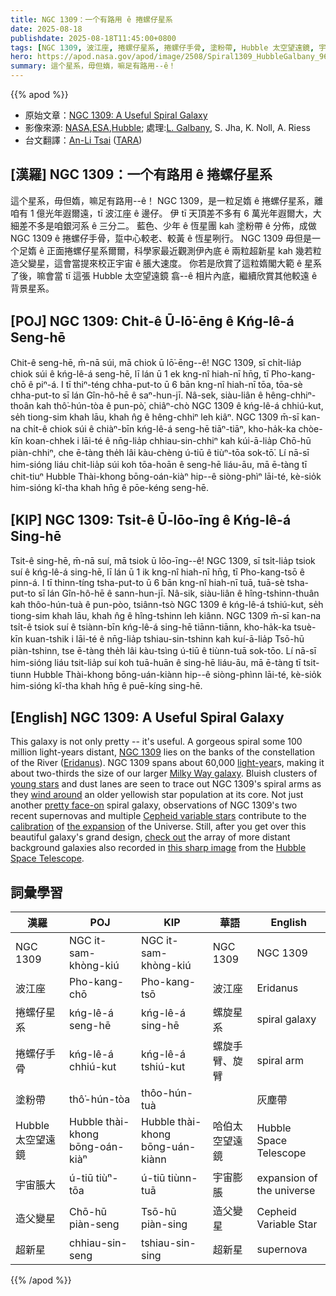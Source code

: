 ```yaml
---
title: NGC 1309：一个有路用 ê 捲螺仔星系
date: 2025-08-18
publishdate: 2025-08-18T11:45:00+0800
tags: [NGC 1309, 波江座, 捲螺仔星系, 捲螺仔手骨, 塗粉帶, Hubble 太空望遠鏡, 宇宙脹大, 造父變星, 超新星]
hero: https://apod.nasa.gov/apod/image/2508/Spiral1309_HubbleGalbany_960.jpg
summary: 這个星系，毋但媠，嘛足有路用--ê！
---
```


{{% apod %}}

- 原始文章：[NGC 1309: A Useful Spiral Galaxy](https://apod.nasa.gov/apod/ap250818.html)
- 影像來源: [NASA][NASA],[ESA][ESA],[Hubble][Hubble]; 處理:[L. Galbany][L_Galbany], S. Jha, K. Noll, A. Riess
- 台文翻譯：[An-Li Tsai][An-Li Tsai] ([TARA][TARA])


## [漢羅] NGC 1309：一个有路用 ê 捲螺仔星系
這个星系，毋但媠，嘛足有路用--ê！
NGC 1309，是一粒足媠 ê 捲螺仔星系，離咱有 1 億光年遐爾遠，tī 波江座 ê 邊仔。
伊 tī 天頂差不多有 6 萬光年遐爾大，大細差不多是咱銀河系 ê 三分二。
藍色、少年 ê 恆星團 kah 塗粉帶 ê 分佈，成做 NGC 1309 ê 捲螺仔手骨，踅中心較老、較黃 ê 恆星咧行。
NGC 1309 毋但是一个足媠 ê 正面捲螺仔星系爾爾，科學家最近觀測伊內底 ê 兩粒超新星 kah 幾若粒造父變星，這會當提來校正宇宙 ê 脹大速度。
你若是欣賞了這粒媠閣大範 ê 星系了後，嘛會當 tī 這張 Hubble 太空望遠鏡 翕--ê 相片內底，繼續欣賞其他較遠 ê 背景星系。

<!--
## [英文] NGC 1309: A Useful Spiral Galaxy

This galaxy is not only pretty -- it's useful.
A gorgeous spiral some 100 million light-years distant, NGC 1309 lies on the banks of the constellation of the River (Eridanus).
NGC 1309 spans about 60,000 light-years, making it about two-thirds the size of our larger Milky Way galaxy.
Bluish clusters of young stars and dust lanes are seen to trace out NGC 1309's spiral arms as they wind around an older yellowish star population at its core.
Not just another pretty face-on spiral galaxy, observations of NGC 1309's two recent supernovas and multiple Cepheid variable stars contribute to the calibration of the expansion of the Universe.
Still, after you get over this beautiful galaxy's grand design, check out the array of more distant background galaxies also recorded in this sharp image from the Hubble Space Telescope.

## [中文] NGC 1309：一個實用的螺旋星系

這個星係不僅美麗，而且實用。
NGC 1309 是一個美麗的螺旋星系，距離我們約 1 億光年，位於波江座（Eridanus）的河畔。
NGC 1309 橫跨約 6 萬光年，大小約為我們銀河系的三分之二。
藍色的年輕恆星群和塵埃帶勾勒出 NGC 1309 的旋臂，它們環繞著其核心中一群年老的淡黃色恆星。
NGC 1309 不僅僅是一個美麗的正面螺旋星系，對它近期兩顆超新星和多顆造父變星的觀測有助於校準宇宙的膨脹。
不過，在您了解了這個美麗星系的宏偉設計之後，請檢查一下哈伯太空望遠鏡拍攝的這張清晰圖像中記錄的更遙遠的背景星系陣列。
-->

## [POJ] NGC 1309: Chi̍t-ê Ū-lō͘-ēng ê Kńg-lê-á Seng-hē
Chit-ê seng-hē, m̄-nā súi, mā chiok ū lō͘-ēng--ê!
NGC 1309, sī chi̍t-lia̍p chiok súi ê kńg-lê-á seng-hē, lī lán ū 1 ek kng-nî hiah-nī hn̄g, tī Pho-kang-chō ê piⁿ-á.
I tī thiⁿ-téng chha-put-to ū 6 bān kng-nî hiah-nī tōa, tōa-sè chha-put-to sī lán Gîn-hô-hē ê saⁿ-hun-jī.
Nâ-sek, siàu-liân ê hêng-chhiⁿ-thoân kah thô͘-hún-tòa ê pun-pò͘, chiâⁿ-chò NGC 1309 ê kńg-lê-á chhiú-kut, se̍h tiong-sim khah lāu, khah n̂g ê hêng-chhiⁿ leh kiâⁿ.
NGC 1309 m̄-sī kan-na chi̍t-ê chiok súi ê chiàⁿ-bīn kńg-lê-á seng-hē tiāⁿ-tiāⁿ, kho-ha̍k-ka chòe-kīn koan-chhek i lāi-té ê nn̄g-lia̍p chhiau-sin-chhiⁿ kah kúi-ā-lia̍p Chō-hū piàn-chhiⁿ, che ē-tàng the̍h lâi kàu-chèng ú-tiū ê tiùⁿ-tōa sok-tō͘.
Lí nā-sī him-sióng liáu chit-lia̍p súi koh tōa-hoān ê seng-hē liáu-āu, mā ē-tàng tī chit-tiuⁿ Hubble Thài-khong bōng-oán-kiàⁿ hip--ê siòng-phìⁿ lāi-té, kè-sio̍k him-sióng kî-tha khah hn̄g ê pōe-kéng seng-hē.

## [KIP] NGC 1309: Tsi̍t-ê Ū-lōo-īng ê Kńg-lê-á Sing-hē
Tsit-ê sing-hē, m̄-nā suí, mā tsiok ū lōo-īng--ê!
NGC 1309, sī tsi̍t-lia̍p tsiok suí ê kńg-lê-á sing-hē, lī lán ū 1 ik kng-nî hiah-nī hn̄g, tī Pho-kang-tsō ê pinn-á.
I tī thinn-tíng tsha-put-to ū 6 bān kng-nî hiah-nī tuā, tuā-sè tsha-put-to sī lán Gîn-hô-hē ê sann-hun-jī.
Nâ-sik, siàu-liân ê hîng-tshinn-thuân kah thôo-hún-tuà ê pun-pòo, tsiânn-tsò NGC 1309 ê kńg-lê-á tshiú-kut, se̍h tiong-sim khah lāu, khah n̂g ê hîng-tshinn leh kiânn.
NGC 1309 m̄-sī kan-na tsi̍t-ê tsiok suí ê tsiànn-bīn kńg-lê-á sing-hē tiānn-tiānn, kho-ha̍k-ka tsuè-kīn kuan-tshik i lāi-té ê nn̄g-lia̍p tshiau-sin-tshinn kah kuí-ā-lia̍p Tsō-hū piàn-tshinn, tse ē-tàng the̍h lâi kàu-tsìng ú-tiū ê tiùnn-tuā sok-tōo.
Lí nā-sī him-sióng liáu tsit-lia̍p suí koh tuā-huān ê sing-hē liáu-āu, mā ē-tàng tī tsit-tiunn Hubble Thài-khong bōng-uán-kiànn hip--ê siòng-phìnn lāi-té, kè-sio̍k him-sióng kî-tha khah hn̄g ê puē-kíng sing-hē.

## [English] NGC 1309: A Useful Spiral Galaxy

This galaxy is not only pretty -- it's useful.
A gorgeous spiral some 100 million light-years distant, [NGC 1309][NGC_1309] lies on the banks of the constellation of the River ([Eridanus][Eridanus]).
NGC 1309 spans about 60,000 [light-year][light_year]s, making it about two-thirds the size of our larger [Milky Way galaxy][Milky_Way_galaxy].
Bluish clusters of [young stars][young_stars] and dust lanes are seen to trace out NGC 1309's spiral arms as they [wind around][wind_around] an older yellowish star population at its core.
Not just another [pretty face-on][pretty_face_on] spiral galaxy, observations of NGC 1309's two recent supernovas and multiple [Cepheid variable stars][Cepheid_variable_stars] contribute to the [calibration][calibration] of [the expansion][the_expansion] of the Universe.
Still, after you get over this beautiful galaxy's grand design, [check out][check_out] the array of more distant background galaxies also recorded in [this sharp image][this_sharp_image] from the [Hubble Space Telescope][Hubble_Space_Telescope].


## 詞彙學習
|漢羅|POJ|KIP|華語|English|
|-|-|-|-|-|
| NGC 1309 | NGC it-sam-khòng-kiú | NGC it-sam-khòng-kiú | NGC 1309 | NGC 1309 |
| 波江座 | Pho-kang-chō | Pho-kang-tsō | 波江座 | Eridanus |
| 捲螺仔星系 | kńg-lê-á seng-hē | kńg-lê-á sing-hē | 螺旋星系 | spiral galaxy |
| 捲螺仔手骨 | kńg-lê-á chhiú-kut | kńg-lê-á tshiú-kut | 螺旋手臂、旋臂 | spiral arm |
| 塗粉帶 | thô͘-hún-tòa | thôo-hún-tuà |  | 灰塵帶 | dust lane |
| Hubble 太空望遠鏡 | Hubble thài-khong bōng-oán-kiàⁿ | Hubble thài-khong bōng-uán-kiànn | 哈伯太空望遠鏡 | Hubble Space Telescope |
| 宇宙脹大 | ú-tiū tiùⁿ-tōa | ú-tiū tiùnn-tuā | 宇宙膨脹 | expansion of the universe |
| 造父變星 | Chō-hū piàn-seng | Tsō-hū piàn-sing | 造父變星 | Cepheid Variable Star |
| 超新星 | chhiau-sin-seng | tshiau-sin-sing | 超新星 | supernova |

{{% /apod %}}

[An-Li Tsai]: mailto:thianbun.taigi@gmail.com
[TARA]: https://tara.tw

[Copyright]: https://apod.nasa.gov/apod/fap/lib/about_apod.html#srapply
[License3]: https://creativecommons.org/licenses/by-nc-nd/3.0/
[License2]:https://creativecommons.org/licenses/by-nc-nd/2.0/
[NASA]:https://www.nasa.gov/

[NGC_1309]:http://en.wikipedia.org/wiki/NGC_1309
[Eridanus]:http://www.hawastsoc.org/deepsky/eri/index.html
[light_year]:https://spaceplace.nasa.gov/light-year/
[Milky_Way_galaxy]:https://science.nasa.gov/resource/the-milky-way-galaxy/
[young_stars]:https://apod.nasa.gov/apod/ap140925.html
[wind_around]:https://pbs.twimg.com/media/GhF-nwZbkAA2UhU.jpg
[pretty_face_on]:https://apod.nasa.gov/apod/ap080824.html
[Cepheid_variable_stars]:https://apod.nasa.gov/apod/ap960110.html
[calibration]:https://lco.global/spacebook/distance/cepheid-variable-stars-supernovae-and-distance-measurement/
[the_expansion]:https://science.nasa.gov/mission/hubble/science/science-highlights/discovering-a-runaway-universe/
[check_out]:https://esahubble.org/images/potw2530a/zoomable/
[this_sharp_image]:https://esahubble.org/images/potw2530a/
[Hubble_Space_Telescope]:https://science.nasa.gov/mission/hubble/
[open_space]:https://apod.nasa.gov/apod/ap250819.html

[ESA]:https://www.esa.int/
[Hubble]:https://science.nasa.gov/mission/hubble/overview/about-hubble/
[L_Galbany]:https://lgalbany.github.io/